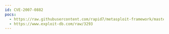 ```yaml
---
id: CVE-2007-0882
pocs:
  - https://raw.githubusercontent.com/rapid7/metasploit-framework/master/modules/exploits/solaris/telnet/fuser.rb
  - https://www.exploit-db.com/raw/3293
---
```

